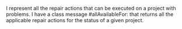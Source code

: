 I represent all the repair actions that can be executed on a project with problems.
I have a class message #allAvailableFor: that returns all the applicable repair actions for the status of a given project.